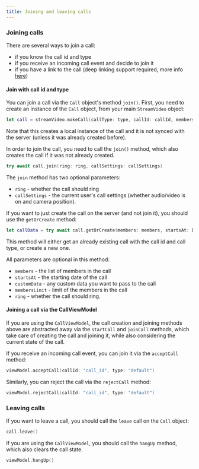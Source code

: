 ```yaml
---
title: Joining and leaving calls
---
```


### Joining calls

There are several ways to join a call:
- if you know the call id and type
- if you receive an incoming call event and decide to join it
- if you have a link to the call (deep linking support required, more info [here](./deep-linking.md))

#### Join with call id and type

You can join a call via the `Call` object's method `join()`. First, you need to create an instance of the `Call` object, from your main `StreamVideo` object:

```swift
let call = streamVideo.makeCall(callType: type, callId: callId, members: members)
```

Note that this creates a local instance of the call and it is not synced with the server (unless it was already created before).

In order to join the call, you need to call the `join()` method, which also creates the call if it was not already created.

```swift
try await call.join(ring: ring, callSettings: callSettings)
```

The `join` method has two optional parameters:
- `ring` - whether the call should ring
- `callSettings` - the current user's call settings (whether audio/video is on and camera position).

If you want to just create the call on the server (and not join it), you should use the `getOrCreate` method:

```swift
let callData = try await call.getOrCreate(members: members, startsAt: Date(), customData: [:], membersLimit: 100, ring: false)                
```

This method will either get an already existing call with the call id and call type, or create a new one.

All parameters are optional in this method:
- `members` - the list of members in the call
- `startsAt` - the starting date of the call
- `customData` - any custom data you want to pass to the call
- `membersLimit` - limit of the members in the call
- `ring` - whether the call should ring.

#### Joining a call via the CallViewModel

If you are using the `CallViewModel`, the call creation and joining methods above are abstracted away via the `startCall` and `joinCall` methods, which take care of creating the call and joining it, while also considering the current state of the call.

If you receive an incoming call event, you can join it via the `acceptCall` method:

```swift
viewModel.acceptCall(callId: "call_id", type: "default")
```

Similarly, you can reject the call via the `rejectCall` method:

```swift
viewModel.rejectCall(callId: "call_id", type: "default")
```

### Leaving calls

If you want to leave a call, you should call the `leave` call on the `Call` object:

```swift
call.leave()
```

If you are using the `CallViewModel`, you should call the `hangUp` method, which also clears the call state.

```swift
viewModel.hangUp()
```